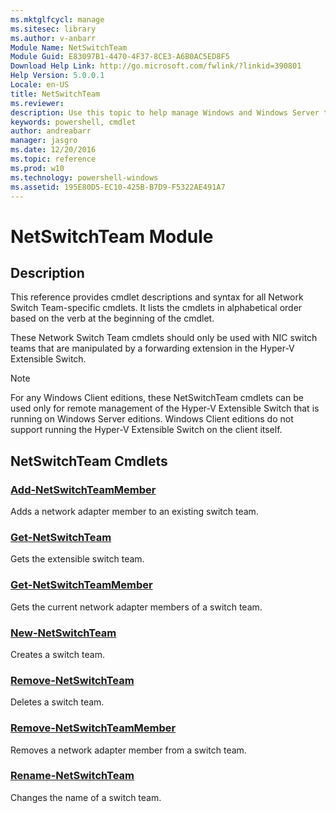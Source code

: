 ```yaml
---
ms.mktglfcycl: manage
ms.sitesec: library
ms.author: v-anbarr
Module Name: NetSwitchTeam
Module Guid: E83097B1-4470-4F37-8CE3-A6B0AC5ED8F5
Download Help Link: http://go.microsoft.com/fwlink/?linkid=390801
Help Version: 5.0.0.1
Locale: en-US
title: NetSwitchTeam
ms.reviewer:
description: Use this topic to help manage Windows and Windows Server technologies with Windows PowerShell.
keywords: powershell, cmdlet
author: andreabarr
manager: jasgro
ms.date: 12/20/2016
ms.topic: reference
ms.prod: w10
ms.technology: powershell-windows
ms.assetid: 195E80D5-EC10-425B-B7D9-F5322AE491A7
---
```


# NetSwitchTeam Module
## Description
This reference provides cmdlet descriptions and syntax for all Network Switch Team-specific cmdlets. It lists the cmdlets in alphabetical order based on the verb at the beginning of the cmdlet.

These Network Switch Team cmdlets should only be used with NIC switch teams that are manipulated by a forwarding extension in the Hyper-V Extensible Switch.

> [!NOTE]
> For any Windows Client editions, these NetSwitchTeam cmdlets can be used only for remote management of the Hyper-V Extensible Switch that is running on Windows Server editions. Windows Client editions do not support running the Hyper-V Extensible Switch on the client itself.

## NetSwitchTeam Cmdlets

### [Add-NetSwitchTeamMember](./Add-NetSwitchTeamMember.md)
Adds a network adapter member to an existing switch team.

### [Get-NetSwitchTeam](./Get-NetSwitchTeam.md)
Gets the extensible switch team.

### [Get-NetSwitchTeamMember](./Get-NetSwitchTeamMember.md)
Gets the current network adapter members of a switch team.

### [New-NetSwitchTeam](./New-NetSwitchTeam.md)
Creates a switch team.

### [Remove-NetSwitchTeam](./Remove-NetSwitchTeam.md)
Deletes a switch team.

### [Remove-NetSwitchTeamMember](./Remove-NetSwitchTeamMember.md)
Removes a network adapter member from a switch team.

### [Rename-NetSwitchTeam](./Rename-NetSwitchTeam.md)
Changes the name of a switch team.

